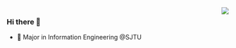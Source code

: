 <img align="right" src="https://github-readme-stats.vercel.app/api?username=lonelyotter&show_icons=true&theme=city_lights" />

### Hi there 👋

- 📖 Major in Information Engineering @SJTU
<!--

- 🔭 I’m currently working on ...
- 🌱 I’m currently learning ...
- 👯 I’m looking to collaborate on ...
- 🤔 I’m looking for help with ...
- 💬 Ask me about ...
- 📫 How to reach me: ...
- 😄 Pronouns: ...
- ⚡ Fun fact: ...
-->
